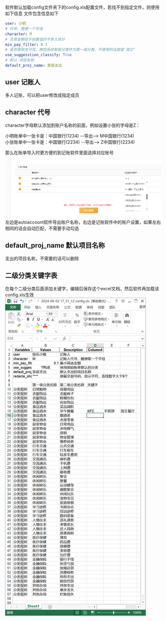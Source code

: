 软件默认加载config文件夹下的config.xls配置文件，若找不到指定文件，则使用如下信息
文件包含信息如下
```yaml
user: 小明
# 代号，随便一个字母
character: M
# 交易金额低于些数值的不参入统计
min_pay_filter: 0.1
# 是否使用支付宝、微信系统智能分类作为第一级分类，不使用的话就是'其它'
use_suggesstion_classify: True
# 默认 项目名称
default_proj_name: 家庭支出
```


## user 记账人
多人记账，可以把user修改成指定成员
## character 代号
character字母默认添加到账户名称的前面，例如设置小张的字母是Z：

小明账单中一张卡是：中国银行(1234)  --导出-->  M中国银行(1234) 
</br>
小张账单中一张卡是：中国银行(2234)  --导出-->  Z中国银行(2234)
</br>

那么在账单导入时更方便的到记账软件里面选择对应账号

![](../res/img/bank_info.png)
左边是autoaccount软件导出账户名称，右边是记账软件中的账户设置，如果左右相同的话会自动匹配，不需要手动勾选

## default_proj_name 默认项目名称
支出的项目名称，不需要的话可以删除

## 二级分类关键字表
在每个二级分类后面添加关键字，编辑后保存这个excel文档，然后软件再加载该config.xls生效
![](../res/img/V1.2keywords.png)